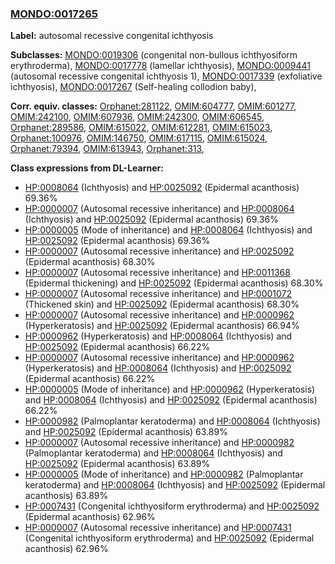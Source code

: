 
### [MONDO:0017265](http://purl.obolibrary.org/obo/MONDO_0017265)
**Label:** autosomal recessive congenital ichthyosis

**Subclasses:** [MONDO:0019306](http://purl.obolibrary.org/obo/MONDO_0019306) (congenital non-bullous ichthyosiform erythroderma), [MONDO:0017778](http://purl.obolibrary.org/obo/MONDO_0017778) (lamellar ichthyosis), [MONDO:0009441](http://purl.obolibrary.org/obo/MONDO_0009441) (autosomal recessive congenital ichthyosis 1), [MONDO:0017339](http://purl.obolibrary.org/obo/MONDO_0017339) (exfoliative ichthyosis), [MONDO:0017267](http://purl.obolibrary.org/obo/MONDO_0017267) (Self-healing collodion baby), 

**Corr. equiv. classes:** [Orphanet:281122](http://www.orpha.net/ORDO/Orphanet_281122), [OMIM:604777](http://purl.obolibrary.org/obo/OMIM_604777), [OMIM:601277](http://purl.obolibrary.org/obo/OMIM_601277), [OMIM:242100](http://purl.obolibrary.org/obo/OMIM_242100), [OMIM:607936](http://purl.obolibrary.org/obo/OMIM_607936), [OMIM:242300](http://purl.obolibrary.org/obo/OMIM_242300), [OMIM:606545](http://purl.obolibrary.org/obo/OMIM_606545), [Orphanet:289586](http://www.orpha.net/ORDO/Orphanet_289586), [OMIM:615022](http://purl.obolibrary.org/obo/OMIM_615022), [OMIM:612281](http://purl.obolibrary.org/obo/OMIM_612281), [OMIM:615023](http://purl.obolibrary.org/obo/OMIM_615023), [Orphanet:100976](http://www.orpha.net/ORDO/Orphanet_100976), [OMIM:146750](http://purl.obolibrary.org/obo/OMIM_146750), [OMIM:617115](http://purl.obolibrary.org/obo/OMIM_617115), [OMIM:615024](http://purl.obolibrary.org/obo/OMIM_615024), [Orphanet:79394](http://www.orpha.net/ORDO/Orphanet_79394), [OMIM:613943](http://purl.obolibrary.org/obo/OMIM_613943), [Orphanet:313](http://www.orpha.net/ORDO/Orphanet_313), 

**Class expressions from DL-Learner:**

- [HP:0008064](http://purl.obolibrary.org/obo/HP_0008064) (Ichthyosis) and [HP:0025092](http://purl.obolibrary.org/obo/HP_0025092) (Epidermal acanthosis) 69.36%
- [HP:0000007](http://purl.obolibrary.org/obo/HP_0000007) (Autosomal recessive inheritance) and [HP:0008064](http://purl.obolibrary.org/obo/HP_0008064) (Ichthyosis) and [HP:0025092](http://purl.obolibrary.org/obo/HP_0025092) (Epidermal acanthosis) 69.36%
- [HP:0000005](http://purl.obolibrary.org/obo/HP_0000005) (Mode of inheritance) and [HP:0008064](http://purl.obolibrary.org/obo/HP_0008064) (Ichthyosis) and [HP:0025092](http://purl.obolibrary.org/obo/HP_0025092) (Epidermal acanthosis) 69.36%
- [HP:0000007](http://purl.obolibrary.org/obo/HP_0000007) (Autosomal recessive inheritance) and [HP:0025092](http://purl.obolibrary.org/obo/HP_0025092) (Epidermal acanthosis) 68.30%
- [HP:0000007](http://purl.obolibrary.org/obo/HP_0000007) (Autosomal recessive inheritance) and [HP:0011368](http://purl.obolibrary.org/obo/HP_0011368) (Epidermal thickening) and [HP:0025092](http://purl.obolibrary.org/obo/HP_0025092) (Epidermal acanthosis) 68.30%
- [HP:0000007](http://purl.obolibrary.org/obo/HP_0000007) (Autosomal recessive inheritance) and [HP:0001072](http://purl.obolibrary.org/obo/HP_0001072) (Thickened skin) and [HP:0025092](http://purl.obolibrary.org/obo/HP_0025092) (Epidermal acanthosis) 68.30%
- [HP:0000007](http://purl.obolibrary.org/obo/HP_0000007) (Autosomal recessive inheritance) and [HP:0000962](http://purl.obolibrary.org/obo/HP_0000962) (Hyperkeratosis) and [HP:0025092](http://purl.obolibrary.org/obo/HP_0025092) (Epidermal acanthosis) 66.94%
- [HP:0000962](http://purl.obolibrary.org/obo/HP_0000962) (Hyperkeratosis) and [HP:0008064](http://purl.obolibrary.org/obo/HP_0008064) (Ichthyosis) and [HP:0025092](http://purl.obolibrary.org/obo/HP_0025092) (Epidermal acanthosis) 66.22%
- [HP:0000007](http://purl.obolibrary.org/obo/HP_0000007) (Autosomal recessive inheritance) and [HP:0000962](http://purl.obolibrary.org/obo/HP_0000962) (Hyperkeratosis) and [HP:0008064](http://purl.obolibrary.org/obo/HP_0008064) (Ichthyosis) and [HP:0025092](http://purl.obolibrary.org/obo/HP_0025092) (Epidermal acanthosis) 66.22%
- [HP:0000005](http://purl.obolibrary.org/obo/HP_0000005) (Mode of inheritance) and [HP:0000962](http://purl.obolibrary.org/obo/HP_0000962) (Hyperkeratosis) and [HP:0008064](http://purl.obolibrary.org/obo/HP_0008064) (Ichthyosis) and [HP:0025092](http://purl.obolibrary.org/obo/HP_0025092) (Epidermal acanthosis) 66.22%
- [HP:0000982](http://purl.obolibrary.org/obo/HP_0000982) (Palmoplantar keratoderma) and [HP:0008064](http://purl.obolibrary.org/obo/HP_0008064) (Ichthyosis) and [HP:0025092](http://purl.obolibrary.org/obo/HP_0025092) (Epidermal acanthosis) 63.89%
- [HP:0000007](http://purl.obolibrary.org/obo/HP_0000007) (Autosomal recessive inheritance) and [HP:0000982](http://purl.obolibrary.org/obo/HP_0000982) (Palmoplantar keratoderma) and [HP:0008064](http://purl.obolibrary.org/obo/HP_0008064) (Ichthyosis) and [HP:0025092](http://purl.obolibrary.org/obo/HP_0025092) (Epidermal acanthosis) 63.89%
- [HP:0000005](http://purl.obolibrary.org/obo/HP_0000005) (Mode of inheritance) and [HP:0000982](http://purl.obolibrary.org/obo/HP_0000982) (Palmoplantar keratoderma) and [HP:0008064](http://purl.obolibrary.org/obo/HP_0008064) (Ichthyosis) and [HP:0025092](http://purl.obolibrary.org/obo/HP_0025092) (Epidermal acanthosis) 63.89%
- [HP:0007431](http://purl.obolibrary.org/obo/HP_0007431) (Congenital ichthyosiform erythroderma) and [HP:0025092](http://purl.obolibrary.org/obo/HP_0025092) (Epidermal acanthosis) 62.96%
- [HP:0000007](http://purl.obolibrary.org/obo/HP_0000007) (Autosomal recessive inheritance) and [HP:0007431](http://purl.obolibrary.org/obo/HP_0007431) (Congenital ichthyosiform erythroderma) and [HP:0025092](http://purl.obolibrary.org/obo/HP_0025092) (Epidermal acanthosis) 62.96%



